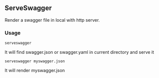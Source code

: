 ## ServeSwagger

Render a swagger file in local with http server.

### Usage

```shell
serveswagger
```

It will find swagger.json or swagger.yaml in current directory and serve it 

```shell
serveswagger myswagger.json
```

It will render myswagger.json 

